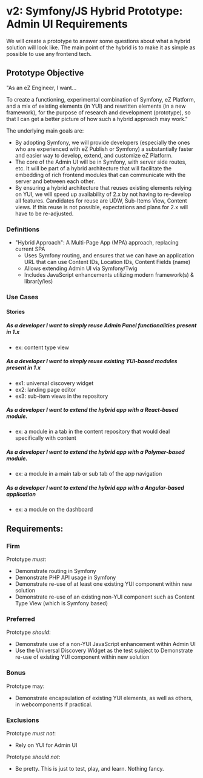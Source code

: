 # v2: Symfony/JS Hybrid Prototype: Admin UI Requirements

We will create a prototype to answer some questions about what a hybrid solution
will look like. The main point of the hybrid is to make it as simple as possible
to use any frontend tech.

## Prototype Objective
"As an eZ Engineer, I want...

To create a functioning, experimental combination of Symfony, eZ Platform, and
a mix of existing elements (in YUI) and rewritten elements (in a new framework),
for the purpose of research and development (prototype), so that I can get a
better picture of how such a hybrid approach may work."

The underlying main goals are:
- By adopting Symfony, we will provide developers (especially the ones who are
  experienced with eZ Publish or Symfony) a substantially faster and easier way
  to develop, extend, and customize eZ Platform.
- The core of the Admin UI will be in Symfony, with server side routes, etc. It
  will be part of a hybrid architecture that will facilitate the embedding of
  rich frontend modules that can communicate with the server and between each other.
- By ensuring a hybrid architecture that reuses existing elements relying on
  YUI, we will speed up availability of 2.x by not having to re-develop all
  features. Candidates for reuse are UDW, Sub-Items View, Content views. If this
  reuse is not possible, expectations and plans for 2.x will have to be
  re-adjusted.

### Definitions
- "Hybrid Approach": A Multi-Page App (MPA) approach, replacing current SPA
  - Uses Symfony routing, and ensures that we can have an application URL that
    can use Content IDs, Location IDs, Content Fields (name)
  - Allows extending Admin UI via Symfony/Twig
  - Includes JavaScript enhancements utilizing modern framework(s) &
    librar(y/ies)

### Use Cases

#### Stories

##### As a developer I want to simply reuse Admin Panel functionalities present in 1.x
- ex: content type view

##### As a developer I want to simply reuse existing YUI-based modules present in 1.x
- ex1: universal discovery widget
- ex2: landing page editor
- ex3: sub-item views in the repository

##### As a developer I want to extend the hybrid app with a React-based module.
- ex: a module in a tab in the content repository that would deal specifically with content

##### As a developer I want to extend the hybrid app with a Polymer-based module.
- ex: a module in a main tab or sub tab of the app navigation

##### As a developer I want to extend the hybrid app with a Angular-based application
- ex: a module on the dashboard

## Requirements:

### Firm
Prototype *must*:
- Demonstrate routing in Symfony
- Demonstrate PHP API usage in Symfony
- Demonstrate re-use of at least one existing YUI component within new solution
- Demonstrate re-use of an existing non-YUI component such as Content Type View
  (which is Symfony based)

### Preferred
Prototype _should_:
- Demonstrate use of a non-YUI JavaScript enhancement within Admin UI
- Use the Universal Discovery Widget as the test subject to Demonstrate re-use
  of existing YUI component within new solution

### Bonus
Prototype may:
- Demonstrate encapsulation of existing YUI elements, as well as others, in
  webcomponents if practical.

### Exclusions
Prototype *must not*:
- Rely on YUI for Admin UI

Prototype _should not_:
- Be pretty. This is just to test, play, and learn. Nothing fancy.
